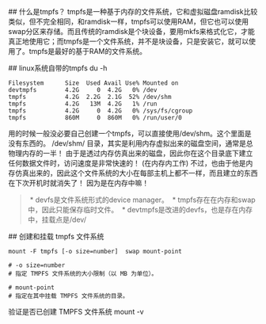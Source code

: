 ## 什么是tmpfs？
tmpfs是一种基于内存的文件系统，它和虚拟磁盘ramdisk比较类似，但不完全相同，和ramdisk一样，tmpfs可以使用RAM，但它也可以使用swap分区来存储。而且传统的ramdisk是个块设备，要用mkfs来格式化它，才能真正地使用它；而tmpfs是一个文件系统，并不是块设备，只是安装它，就可以使用了。tmpfs是最好的基于RAM的文件系统。


## linux系统自带的tmpfs
du -h
```
Filesystem      Size  Used Avail Use% Mounted on
devtmpfs        4.2G     0  4.2G   0% /dev
tmpfs           4.2G  2.2G  2.1G  52% /dev/shm
tmpfs           4.2G   13M  4.2G   1% /run
tmpfs           4.2G     0  4.2G   0% /sys/fs/cgroup
tmpfs           860M     0  860M   0% /run/user/0
```
用的时候一般没必要自己创建一个tmpfs，可以直接使用/dev/shm。这个里面是没有东西的。
/dev/shm/ 目录，其实是利用内存虚拟出来的磁盘空间，通常是总物理内存的一半！ 由于是透过内存仿真出来的磁盘，因此你在这个目录底下建立任何数据文件时，访问速度是非常快速的！
(在内存内工作) 不过，也由于他是内存仿真出来的，因此这个文件系统的大小在每部主机上都不一样，而且建立的东西在下次开机时就消失了！ 因为是在内存中嘛！


> * devfs是文件系统形式的device manager。
> * tmpfs存在在内存和swap中，因此只能保存临时文件。
> * devtmpfs是改进的devfs，也是存在内存中，挂载点是/dev/

## 创建和挂载 tmpfs 文件系统
```
mount -F tmpfs [-o size=number]  swap mount-point

# -o size=number
# 指定 TMPFS 文件系统的大小限制（以 MB 为单位）。

# mount-point
# 指定在其中挂载 TMPFS 文件系统的目录。
```
验证是否已创建 TMPFS 文件系统
mount -v
